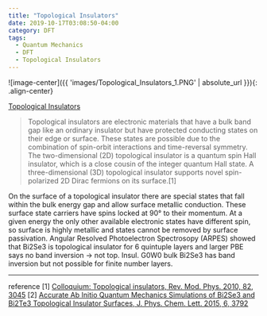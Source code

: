 ```yaml
---
title: "Topological Insulators"
date: 2019-10-17T03:08:50-04:00
category: DFT
tags:
  - Quantum Mechanics
  - DFT
  - Topological Insulators
---
```


![image-center]({{ 'images/Topological_Insulators_1.PNG' | absolute_url }}){: .align-center}

[Topological Insulators](https://en.wikipedia.org/wiki/Topological_insulator)
> Topological insulators are electronic materials that have a bulk band gap like an ordinary insulator but have protected conducting states on their edge or surface. These states are possible due to the combination of spin-orbit interactions and time-reversal symmetry. The two-dimensional (2D) topological insulator is a quantum spin Hall insulator, which is a close cousin of the integer quantum Hall state. A three-dimensional (3D) topological insulator supports novel spin-polarized 2D Dirac fermions on its surface.[1]

On the surface of a topological insulator there are special states that fall within the bulk energy gap and allow surface metallic conduction.
These surface state carriers have spins locked at 90° to their momentum.
At a given energy the only other available electronic states have different spin, so surface is highly metallic and states cannot be removed by surface passivation.
Angular Resolved Photoelectron Spectrosopy (ARPES) showed that Bi2Se3 is topological insulator for 6 quintuple layers and larger PBE says no band inversion -> not top. 
Insul. G0W0 bulk Bi2Se3 has band inversion but not possible for finite number layers.

---
reference
[1] [Colloquium: Topological insulators, Rev. Mod. Phys. 2010, 82, 3045](https://journals.aps.org/rmp/abstract/10.1103/RevModPhys.82.3045)
[2] [Accurate Ab Initio Quantum Mechanics Simulations of Bi2Se3 and Bi2Te3 Topological Insulator Surfaces, J. Phys. Chem. Lett. 2015, 6, 3792](https://pubs.acs.org/doi/10.1021/acs.jpclett.5b01586)
